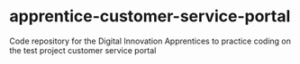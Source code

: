 # apprentice-customer-service-portal
Code repository for the Digital Innovation Apprentices to practice coding on the test project customer service portal
